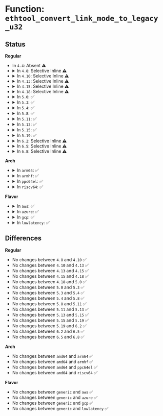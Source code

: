 # Function: <code>ethtool_convert_link_mode_to_legacy_u32</code>

## Status
<b>Regular</b>
<ul>
<li>
In <code>4.4</code>: Absent ⚠️
</li>
<li>
<details>
<summary>In <code>4.8</code>: Selective Inline ⚠️</summary>

```c
bool ethtool_convert_link_mode_to_legacy_u32(u32 *legacy_u32, const long unsigned int *src);
```

**Collision:** Unique Global

**Inline:** Selective

**Transformation:** False

**Instances:**

```
In net/core/ethtool.c (ffffffff81788bf8)
Location: net/core/ethtool.c:404
Inline: True
Inline callers:
  - net/core/ethtool.c:ethtool_get_settings
  - net/core/ethtool.c:ethtool_get_settings
  - net/core/ethtool.c:ethtool_get_settings
Direct callers:
  - drivers/net/phy/phy.c:phy_ethtool_ksettings_set
```
**Symbols:**

```
ffffffff81787b20-ffffffff81787b40: ethtool_convert_link_mode_to_legacy_u32 (STB_GLOBAL)
```
</details>
</li>
<li>
<details>
<summary>In <code>4.10</code>: Selective Inline ⚠️</summary>

```c
bool ethtool_convert_link_mode_to_legacy_u32(u32 *legacy_u32, const long unsigned int *src);
```

**Collision:** Unique Global

**Inline:** Selective

**Transformation:** False

**Instances:**

```
In net/core/ethtool.c (ffffffff817b64a8)
Location: net/core/ethtool.c:415
Inline: True
Inline callers:
  - net/core/ethtool.c:ethtool_get_settings
  - net/core/ethtool.c:ethtool_get_settings
  - net/core/ethtool.c:ethtool_get_settings
Direct callers:
  - drivers/net/phy/phy.c:phy_ethtool_ksettings_set
```
**Symbols:**

```
ffffffff817b50e0-ffffffff817b5100: ethtool_convert_link_mode_to_legacy_u32 (STB_GLOBAL)
```
</details>
</li>
<li>
<details>
<summary>In <code>4.13</code>: Selective Inline ⚠️</summary>

```c
bool ethtool_convert_link_mode_to_legacy_u32(u32 *legacy_u32, const long unsigned int *src);
```

**Collision:** Unique Global

**Inline:** Selective

**Transformation:** False

**Instances:**

```
In net/core/ethtool.c (ffffffff817d510a)
Location: net/core/ethtool.c:418
Inline: True
Inline callers:
  - net/core/ethtool.c:ethtool_get_settings
  - net/core/ethtool.c:ethtool_get_settings
  - net/core/ethtool.c:ethtool_get_settings
Direct callers:
  - drivers/net/phy/phy.c:phy_ethtool_ksettings_set
```
**Symbols:**

```
ffffffff817d5040-ffffffff817d5060: ethtool_convert_link_mode_to_legacy_u32 (STB_GLOBAL)
```
</details>
</li>
<li>
<details>
<summary>In <code>4.15</code>: Selective Inline ⚠️</summary>

```c
bool ethtool_convert_link_mode_to_legacy_u32(u32 *legacy_u32, const long unsigned int *src);
```

**Collision:** Unique Global

**Inline:** Selective

**Transformation:** False

**Instances:**

```
In net/core/ethtool.c (ffffffff8184f64c)
Location: net/core/ethtool.c:431
Inline: True
Inline callers:
  - net/core/ethtool.c:ethtool_get_settings
  - net/core/ethtool.c:ethtool_get_settings
  - net/core/ethtool.c:ethtool_get_settings
Direct callers:
  - drivers/net/phy/phy.c:phy_ethtool_ksettings_set
```
**Symbols:**

```
ffffffff8184f5c0-ffffffff8184f5e0: ethtool_convert_link_mode_to_legacy_u32 (STB_GLOBAL)
```
</details>
</li>
<li>
<details>
<summary>In <code>4.18</code>: Selective Inline ⚠️</summary>

```c
bool ethtool_convert_link_mode_to_legacy_u32(u32 *legacy_u32, const long unsigned int *src);
```

**Collision:** Unique Global

**Inline:** Selective

**Transformation:** False

**Instances:**

```
In net/core/ethtool.c (ffffffff81899cbc)
Location: net/core/ethtool.c:410
Inline: True
Inline callers:
  - net/core/ethtool.c:ethtool_get_settings
  - net/core/ethtool.c:ethtool_get_settings
  - net/core/ethtool.c:ethtool_get_settings
Direct callers:
  - drivers/net/phy/phy.c:phy_ethtool_ksettings_set
```
**Symbols:**

```
ffffffff81899360-ffffffff81899375: ethtool_convert_link_mode_to_legacy_u32 (STB_GLOBAL)
```
</details>
</li>
<li>
<details>
<summary>In <code>5.0</code>: ✅</summary>

```c
bool ethtool_convert_link_mode_to_legacy_u32(u32 *legacy_u32, const long unsigned int *src);
```

**Collision:** Unique Global

**Inline:** No

**Transformation:** False

**Instances:**

```
In net/core/ethtool.c (ffffffff818bc700)
Location: net/core/ethtool.c:412
Inline: False
Direct callers:
  - net/core/ethtool.c:ethtool_get_settings
  - net/core/ethtool.c:ethtool_get_settings
  - net/core/ethtool.c:ethtool_get_settings
```
**Symbols:**

```
ffffffff818bc700-ffffffff818bc715: ethtool_convert_link_mode_to_legacy_u32 (STB_GLOBAL)
```
</details>
</li>
<li>
<details>
<summary>In <code>5.3</code>: ✅</summary>

```c
bool ethtool_convert_link_mode_to_legacy_u32(u32 *legacy_u32, const long unsigned int *src);
```

**Collision:** Unique Global

**Inline:** No

**Transformation:** False

**Instances:**

```
In net/core/ethtool.c (ffffffff81908ff0)
Location: net/core/ethtool.c:411
Inline: False
Direct callers:
  - net/core/ethtool.c:ethtool_get_settings
  - net/core/ethtool.c:ethtool_get_settings
  - net/core/ethtool.c:ethtool_get_settings
```
**Symbols:**

```
ffffffff81908ff0-ffffffff81909070: ethtool_convert_link_mode_to_legacy_u32 (STB_GLOBAL)
```
</details>
</li>
<li>
<details>
<summary>In <code>5.4</code>: ✅</summary>

```c
bool ethtool_convert_link_mode_to_legacy_u32(u32 *legacy_u32, const long unsigned int *src);
```

**Collision:** Unique Global

**Inline:** No

**Transformation:** False

**Instances:**

```
In net/core/ethtool.c (ffffffff8193b730)
Location: net/core/ethtool.c:412
Inline: False
Direct callers:
  - net/core/ethtool.c:ethtool_get_settings
  - net/core/ethtool.c:ethtool_get_settings
  - net/core/ethtool.c:ethtool_get_settings
```
**Symbols:**

```
ffffffff8193b730-ffffffff8193b7b0: ethtool_convert_link_mode_to_legacy_u32 (STB_GLOBAL)
```
</details>
</li>
<li>
<details>
<summary>In <code>5.8</code>: ✅</summary>

```c
bool ethtool_convert_link_mode_to_legacy_u32(u32 *legacy_u32, const long unsigned int *src);
```

**Collision:** Unique Global

**Inline:** No

**Transformation:** False

**Instances:**

```
In net/ethtool/ioctl.c (ffffffff81a81690)
Location: net/ethtool/ioctl.c:338
Inline: False
Direct callers:
  - net/ethtool/ioctl.c:ethtool_get_settings
  - net/ethtool/ioctl.c:ethtool_get_settings
  - net/ethtool/ioctl.c:ethtool_get_settings
```
**Symbols:**

```
ffffffff81a81690-ffffffff81a81710: ethtool_convert_link_mode_to_legacy_u32 (STB_GLOBAL)
```
</details>
</li>
<li>
<details>
<summary>In <code>5.11</code>: ✅</summary>

```c
bool ethtool_convert_link_mode_to_legacy_u32(u32 *legacy_u32, const long unsigned int *src);
```

**Collision:** Unique Global

**Inline:** No

**Transformation:** False

**Instances:**

```
In net/ethtool/ioctl.c (ffffffff81a8b280)
Location: net/ethtool/ioctl.c:342
Inline: False
Direct callers:
  - net/ethtool/ioctl.c:ethtool_get_settings
  - net/ethtool/ioctl.c:ethtool_get_settings
  - net/ethtool/ioctl.c:ethtool_get_settings
```
**Symbols:**

```
ffffffff81a8b280-ffffffff81a8b300: ethtool_convert_link_mode_to_legacy_u32 (STB_GLOBAL)
```
</details>
</li>
<li>
<details>
<summary>In <code>5.13</code>: ✅</summary>

```c
bool ethtool_convert_link_mode_to_legacy_u32(u32 *legacy_u32, const long unsigned int *src);
```

**Collision:** Unique Global

**Inline:** No

**Transformation:** False

**Instances:**

```
In net/ethtool/ioctl.c (ffffffff81a74720)
Location: net/ethtool/ioctl.c:342
Inline: False
Direct callers:
  - net/ethtool/ioctl.c:ethtool_get_settings
  - net/ethtool/ioctl.c:ethtool_get_settings
  - net/ethtool/ioctl.c:ethtool_get_settings
```
**Symbols:**

```
ffffffff81a74720-ffffffff81a747a0: ethtool_convert_link_mode_to_legacy_u32 (STB_GLOBAL)
```
</details>
</li>
<li>
<details>
<summary>In <code>5.15</code>: ✅</summary>

```c
bool ethtool_convert_link_mode_to_legacy_u32(u32 *legacy_u32, const long unsigned int *src);
```

**Collision:** Unique Global

**Inline:** No

**Transformation:** False

**Instances:**

```
In net/ethtool/ioctl.c (ffffffff81b2e970)
Location: net/ethtool/ioctl.c:344
Inline: False
Direct callers:
  - net/ethtool/ioctl.c:ethtool_get_settings
  - net/ethtool/ioctl.c:ethtool_get_settings
  - net/ethtool/ioctl.c:ethtool_get_settings
```
**Symbols:**

```
ffffffff81b2e970-ffffffff81b2e9f0: ethtool_convert_link_mode_to_legacy_u32 (STB_GLOBAL)
```
</details>
</li>
<li>
<details>
<summary>In <code>5.19</code>: ✅</summary>

```c
bool ethtool_convert_link_mode_to_legacy_u32(u32 *legacy_u32, const long unsigned int *src);
```

**Collision:** Unique Global

**Inline:** No

**Transformation:** False

**Instances:**

```
In net/ethtool/ioctl.c (ffffffff81cb9770)
Location: net/ethtool/ioctl.c:369
Inline: False
Direct callers:
  - net/ethtool/ioctl.c:ethtool_get_settings
  - net/ethtool/ioctl.c:ethtool_get_settings
  - net/ethtool/ioctl.c:ethtool_get_settings
```
**Symbols:**

```
ffffffff81cb9770-ffffffff81cb97f8: ethtool_convert_link_mode_to_legacy_u32 (STB_GLOBAL)
```
</details>
</li>
<li>
<details>
<summary>In <code>6.2</code>: Selective Inline ⚠️</summary>

```c
bool ethtool_convert_link_mode_to_legacy_u32(u32 *legacy_u32, const long unsigned int *src);
```

**Collision:** Unique Global

**Inline:** Selective

**Transformation:** False

**Instances:**

```
In net/ethtool/ioctl.c (ffffffff81e77618)
Location: net/ethtool/ioctl.c:362
Inline: True
Inline callers:
  - net/ethtool/ioctl.c:ethtool_get_settings
  - net/ethtool/ioctl.c:ethtool_get_settings
  - net/ethtool/ioctl.c:ethtool_get_settings
```
**Symbols:**

```
ffffffff81e75390-ffffffff81e753c6: ethtool_convert_link_mode_to_legacy_u32 (STB_GLOBAL)
```
</details>
</li>
<li>
<details>
<summary>In <code>6.5</code>: Selective Inline ⚠️</summary>

```c
bool ethtool_convert_link_mode_to_legacy_u32(u32 *legacy_u32, const long unsigned int *src);
```

**Collision:** Unique Global

**Inline:** Selective

**Transformation:** False

**Instances:**

```
In net/ethtool/ioctl.c (ffffffff81ed37a8)
Location: net/ethtool/ioctl.c:363
Inline: True
Inline callers:
  - net/ethtool/ioctl.c:ethtool_get_settings
  - net/ethtool/ioctl.c:ethtool_get_settings
  - net/ethtool/ioctl.c:ethtool_get_settings
Direct callers:
  - drivers/net/phy/phy-c45.c:genphy_c45_ethtool_get_eee
  - drivers/net/phy/phy-c45.c:genphy_c45_ethtool_get_eee
  - drivers/net/phy/phy-c45.c:genphy_c45_ethtool_get_eee
  - drivers/net/phy/phy-c45.c:genphy_c45_ethtool_get_eee
```
**Symbols:**

```
ffffffff81ed1570-ffffffff81ed15a6: ethtool_convert_link_mode_to_legacy_u32 (STB_GLOBAL)
```
</details>
</li>
<li>
<details>
<summary>In <code>6.8</code>: Selective Inline ⚠️</summary>

```c
bool ethtool_convert_link_mode_to_legacy_u32(u32 *legacy_u32, const long unsigned int *src);
```

**Collision:** Unique Global

**Inline:** Selective

**Transformation:** False

**Instances:**

```
In net/ethtool/ioctl.c (ffffffff81f970b8)
Location: net/ethtool/ioctl.c:366
Inline: True
Inline callers:
  - net/ethtool/ioctl.c:ethtool_get_settings
  - net/ethtool/ioctl.c:ethtool_get_settings
  - net/ethtool/ioctl.c:ethtool_get_settings
Direct callers:
  - drivers/net/phy/phy-c45.c:genphy_c45_ethtool_get_eee
  - drivers/net/phy/phy-c45.c:genphy_c45_ethtool_get_eee
  - drivers/net/phy/phy-c45.c:genphy_c45_ethtool_get_eee
  - drivers/net/phy/phy-c45.c:genphy_c45_ethtool_get_eee
```
**Symbols:**

```
ffffffff81f95050-ffffffff81f95086: ethtool_convert_link_mode_to_legacy_u32 (STB_GLOBAL)
```
</details>
</li>
</ul>
<b>Arch</b>
<ul>
<li>
<details>
<summary>In <code>arm64</code>: ✅</summary>

```c
bool ethtool_convert_link_mode_to_legacy_u32(u32 *legacy_u32, const long unsigned int *src);
```

**Collision:** Unique Global

**Inline:** No

**Transformation:** False

**Instances:**

```
In net/core/ethtool.c (ffff800010bd9758)
Location: net/core/ethtool.c:412
Inline: False
Direct callers:
  - drivers/net/mii.c:mii_ethtool_set_link_ksettings
  - net/core/ethtool.c:ethtool_get_settings
  - net/core/ethtool.c:ethtool_get_settings
  - net/core/ethtool.c:ethtool_get_settings
```
**Symbols:**

```
ffff800010bd9758-ffff800010bd97e4: ethtool_convert_link_mode_to_legacy_u32 (STB_GLOBAL)
```
</details>
</li>
<li>
<details>
<summary>In <code>armhf</code>: ✅</summary>

```c
bool ethtool_convert_link_mode_to_legacy_u32(u32 *legacy_u32, const long unsigned int *src);
```

**Collision:** Unique Global

**Inline:** No

**Transformation:** False

**Instances:**

```
In net/core/ethtool.c (c0cf4130)
Location: net/core/ethtool.c:412
Inline: False
Direct callers:
  - net/core/ethtool.c:ethtool_get_settings
  - net/core/ethtool.c:ethtool_get_settings
  - net/core/ethtool.c:ethtool_get_settings
```
**Symbols:**

```
c0cf4130-c0cf41cc: ethtool_convert_link_mode_to_legacy_u32 (STB_GLOBAL)
```
</details>
</li>
<li>
<details>
<summary>In <code>ppc64el</code>: ✅</summary>

```c
bool ethtool_convert_link_mode_to_legacy_u32(u32 *legacy_u32, const long unsigned int *src);
```

**Collision:** Unique Global

**Inline:** No

**Transformation:** False

**Instances:**

```
In net/core/ethtool.c (c000000000cb9dd0)
Location: net/core/ethtool.c:412
Inline: False
Direct callers:
  - net/core/ethtool.c:ethtool_get_settings
  - net/core/ethtool.c:ethtool_get_settings
  - net/core/ethtool.c:ethtool_get_settings
```
**Symbols:**

```
c000000000cb9dd0-c000000000cb9e84: ethtool_convert_link_mode_to_legacy_u32 (STB_GLOBAL)
```
</details>
</li>
<li>
<details>
<summary>In <code>riscv64</code>: ✅</summary>

```c
bool ethtool_convert_link_mode_to_legacy_u32(u32 *legacy_u32, const long unsigned int *src);
```

**Collision:** Unique Global

**Inline:** No

**Transformation:** False

**Instances:**

```
In net/core/ethtool.c (ffffffe000761782)
Location: net/core/ethtool.c:412
Inline: False
Direct callers:
  - net/core/ethtool.c:ethtool_get_settings
  - net/core/ethtool.c:ethtool_get_settings
  - net/core/ethtool.c:ethtool_get_settings
```
**Symbols:**

```
ffffffe000761782-ffffffe0007617e0: ethtool_convert_link_mode_to_legacy_u32 (STB_GLOBAL)
```
</details>
</li>
</ul>
<b>Flavor</b>
<ul>
<li>
<details>
<summary>In <code>aws</code>: ✅</summary>

```c
bool ethtool_convert_link_mode_to_legacy_u32(u32 *legacy_u32, const long unsigned int *src);
```

**Collision:** Unique Global

**Inline:** No

**Transformation:** False

**Instances:**

```
In net/core/ethtool.c (ffffffff818db700)
Location: net/core/ethtool.c:412
Inline: False
Direct callers:
  - net/core/ethtool.c:ethtool_get_settings
  - net/core/ethtool.c:ethtool_get_settings
  - net/core/ethtool.c:ethtool_get_settings
```
**Symbols:**

```
ffffffff818db700-ffffffff818db780: ethtool_convert_link_mode_to_legacy_u32 (STB_GLOBAL)
```
</details>
</li>
<li>
<details>
<summary>In <code>azure</code>: ✅</summary>

```c
bool ethtool_convert_link_mode_to_legacy_u32(u32 *legacy_u32, const long unsigned int *src);
```

**Collision:** Unique Global

**Inline:** No

**Transformation:** False

**Instances:**

```
In net/core/ethtool.c (ffffffff81895540)
Location: net/core/ethtool.c:412
Inline: False
Direct callers:
  - net/core/ethtool.c:ethtool_get_settings
  - net/core/ethtool.c:ethtool_get_settings
  - net/core/ethtool.c:ethtool_get_settings
```
**Symbols:**

```
ffffffff81895540-ffffffff818955c0: ethtool_convert_link_mode_to_legacy_u32 (STB_GLOBAL)
```
</details>
</li>
<li>
<details>
<summary>In <code>gcp</code>: ✅</summary>

```c
bool ethtool_convert_link_mode_to_legacy_u32(u32 *legacy_u32, const long unsigned int *src);
```

**Collision:** Unique Global

**Inline:** No

**Transformation:** False

**Instances:**

```
In net/core/ethtool.c (ffffffff8192c730)
Location: net/core/ethtool.c:412
Inline: False
Direct callers:
  - net/core/ethtool.c:ethtool_get_settings
  - net/core/ethtool.c:ethtool_get_settings
  - net/core/ethtool.c:ethtool_get_settings
```
**Symbols:**

```
ffffffff8192c730-ffffffff8192c7b0: ethtool_convert_link_mode_to_legacy_u32 (STB_GLOBAL)
```
</details>
</li>
<li>
<details>
<summary>In <code>lowlatency</code>: ✅</summary>

```c
bool ethtool_convert_link_mode_to_legacy_u32(u32 *legacy_u32, const long unsigned int *src);
```

**Collision:** Unique Global

**Inline:** No

**Transformation:** False

**Instances:**

```
In net/core/ethtool.c (ffffffff8194de00)
Location: net/core/ethtool.c:412
Inline: False
Direct callers:
  - net/core/ethtool.c:ethtool_get_settings
  - net/core/ethtool.c:ethtool_get_settings
  - net/core/ethtool.c:ethtool_get_settings
```
**Symbols:**

```
ffffffff8194de00-ffffffff8194de80: ethtool_convert_link_mode_to_legacy_u32 (STB_GLOBAL)
```
</details>
</li>
</ul>

## Differences
<b>Regular</b>
<ul>
<li>
No changes between <code>4.8</code> and <code>4.10</code> ✅
</li>
<li>
No changes between <code>4.10</code> and <code>4.13</code> ✅
</li>
<li>
No changes between <code>4.13</code> and <code>4.15</code> ✅
</li>
<li>
No changes between <code>4.15</code> and <code>4.18</code> ✅
</li>
<li>
No changes between <code>4.18</code> and <code>5.0</code> ✅
</li>
<li>
No changes between <code>5.0</code> and <code>5.3</code> ✅
</li>
<li>
No changes between <code>5.3</code> and <code>5.4</code> ✅
</li>
<li>
No changes between <code>5.4</code> and <code>5.8</code> ✅
</li>
<li>
No changes between <code>5.8</code> and <code>5.11</code> ✅
</li>
<li>
No changes between <code>5.11</code> and <code>5.13</code> ✅
</li>
<li>
No changes between <code>5.13</code> and <code>5.15</code> ✅
</li>
<li>
No changes between <code>5.15</code> and <code>5.19</code> ✅
</li>
<li>
No changes between <code>5.19</code> and <code>6.2</code> ✅
</li>
<li>
No changes between <code>6.2</code> and <code>6.5</code> ✅
</li>
<li>
No changes between <code>6.5</code> and <code>6.8</code> ✅
</li>
</ul>
<b>Arch</b>
<ul>
<li>
No changes between <code>amd64</code> and <code>arm64</code> ✅
</li>
<li>
No changes between <code>amd64</code> and <code>armhf</code> ✅
</li>
<li>
No changes between <code>amd64</code> and <code>ppc64el</code> ✅
</li>
<li>
No changes between <code>amd64</code> and <code>riscv64</code> ✅
</li>
</ul>
<b>Flavor</b>
<ul>
<li>
No changes between <code>generic</code> and <code>aws</code> ✅
</li>
<li>
No changes between <code>generic</code> and <code>azure</code> ✅
</li>
<li>
No changes between <code>generic</code> and <code>gcp</code> ✅
</li>
<li>
No changes between <code>generic</code> and <code>lowlatency</code> ✅
</li>
</ul>
